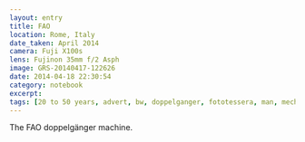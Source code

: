 ```yaml
--- 
layout: entry
title: FAO
location: Rome, Italy
date_taken: April 2014
camera: Fuji X100s
lens: Fujinon 35mm f/2 Asph
image: GRS-20140417-122626
date: 2014-04-18 22:30:54
category: notebook
excerpt:
tags: [20 to 50 years, advert, bw, doppelganger, fototessera, man, mechanic, passage, Photo Booth, technician, time]
---
```


The FAO doppelgänger machine.